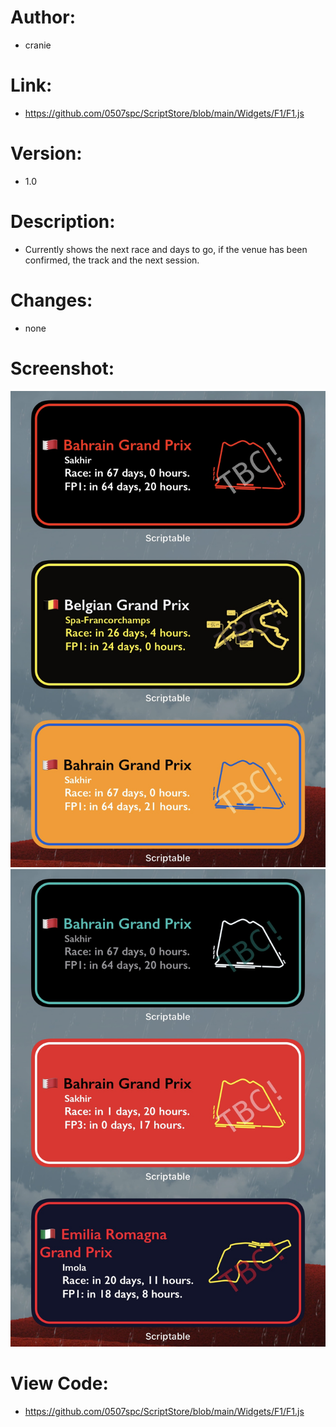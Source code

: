 # Author: 
- cranie
# Link:
- https://github.com/0507spc/ScriptStore/blob/main/Widgets/F1/F1.js
# Version:
- 1.0
# Description:
- Currently shows the next race and days to go, if the venue has been confirmed, the track and the next session.
# Changes:
- none
# Screenshot:
![Small Widget](https://github.com/0507spc/ScriptStore/blob/main/Widgets/F1/Small.jpg?raw=true)
![Small_1 Widget](https://github.com/0507spc/ScriptStore/blob/main/Widgets/F1/Small_1.jpg?raw=true)
# View Code:
- https://github.com/0507spc/ScriptStore/blob/main/Widgets/F1/F1.js
